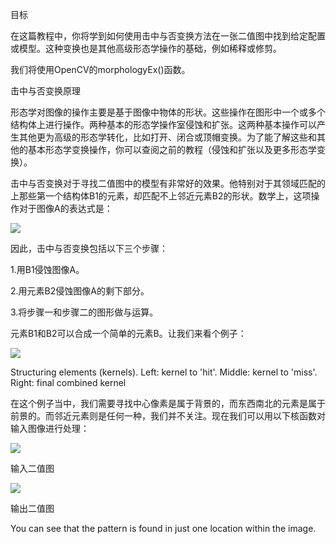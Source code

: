 目标


在这篇教程中，你将学到如何使用击中与否变换方法在一张二值图中找到给定配置或模型。这种变换也是其他高级形态学操作的基础，例如稀释或修剪。

我们将使用OpenCV的morphologyEx()函数。

击中与否变换原理

形态学对图像的操作主要是基于图像中物体的形状。这些操作在图形中一个或多个结构体上进行操作。两种基本的形态学操作室侵蚀和扩张。这两种基本操作可以产生其他更为高级的形态学转化，比如打开、闭合或顶帽变换。为了能了解这些和其他的基本形态学变换操作，你可以查阅之前的教程（侵蚀和扩张以及更多形态学变换）。

击中与否变换对于寻找二值图中的模型有非常好的效果。他特别对于其领域匹配的上那些第一个结构体B1的元素，却匹配不上邻近元素B2的形状。数学上，这项操作对于图像A的表达式是：

![](http://latex.codecogs.com/gif.latex?A\circledast{B}=(A\ominus{B_1})\cap(A^c\ominus{B_2}))

因此，击中与否变换包括以下三个步骤：

1.用B1侵蚀图像A。

2.用元素B2侵蚀图像A的剩下部分。

3.将步骤一和步骤二的图形做与运算。

元素B1和B2可以合成一个简单的元素B。让我们来看个例子：

![](https://docs.opencv.org/4.1.0/hitmiss_kernels.png)

Structuring elements (kernels). Left: kernel to 'hit'. Middle: kernel to 'miss'. Right: final combined kernel

在这个例子当中，我们需要寻找中心像素是属于背景的，而东西南北的元素是属于前景的。而邻近元素则是任何一种，我们并不关注。现在我们可以用以下核函数对输入图像进行处理：

![](https://docs.opencv.org/4.1.0/hitmiss_input.png)

输入二值图

![](https://docs.opencv.org/4.1.0/hitmiss_output.png)

输出二值图

You can see that the pattern is found in just one location within the image.